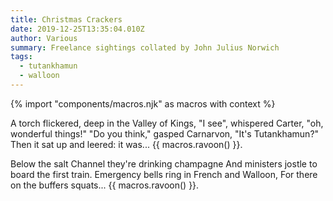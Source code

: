 ```yaml
---
title: Christmas Crackers
date: 2019-12-25T13:35:04.010Z
author: Various
summary: Freelance sightings collated by John Julius Norwich
tags:
  - tutankhamun
  - walloon
---
```

{% import "components/macros.njk" as macros with context %}

A torch flickered, deep in the Valley of Kings,
"I see", whispered Carter, "oh, wonderful things!"
"Do you think," gasped Carnarvon, "It's Tutankhamun?"
Then it sat up and leered: it was... {{ macros.ravoon() }}.

Below the salt Channel they're drinking champagne
And ministers jostle to board the first train.
Emergency bells ring in French and Walloon,
For there on the buffers squats... {{ macros.ravoon() }}.
